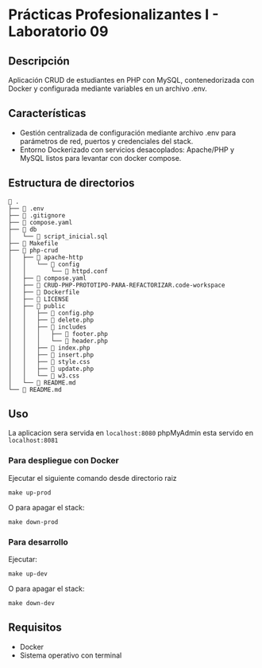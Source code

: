 # Prácticas Profesionalizantes I - Laboratorio 09

## Descripción

Aplicación CRUD de estudiantes en PHP con MySQL, contenedorizada con Docker y configurada mediante variables en un archivo .env.

## Características

- Gestión centralizada de configuración mediante archivo .env para parámetros de red, puertos y credenciales del stack.
- Entorno Dockerizado con servicios desacoplados: Apache/PHP y MySQL listos para levantar con docker compose.

## Estructura de directorios

```shell
 .
├──  .env
├──  .gitignore
├──  compose.yaml
├──  db
│   └──  script_inicial.sql
├──  Makefile
├──  php-crud
│   ├──  apache-http
│   │   └──  config
│   │       └──  httpd.conf
│   ├──  compose.yaml
│   ├──  CRUD-PHP-PROTOTIPO-PARA-REFACTORIZAR.code-workspace
│   ├──  Dockerfile
│   ├──  LICENSE
│   ├──  public
│   │   ├──  config.php
│   │   ├──  delete.php
│   │   ├──  includes
│   │   │   ├──  footer.php
│   │   │   └──  header.php
│   │   ├──  index.php
│   │   ├──  insert.php
│   │   ├──  style.css
│   │   ├──  update.php
│   │   └──  w3.css
│   └──  README.md
└──  README.md
```

## Uso

La aplicacion sera servida en `localhost:8080`
phpMyAdmin esta servido en `localhost:8081`

### Para despliegue con Docker

Ejecutar el siguiente comando desde directorio raiz

```shell
make up-prod
```

O para apagar el stack:

```shell
make down-prod
```

### Para desarrollo

Ejecutar:

```shell
make up-dev
```

O para apagar el stack:

```shell
make down-dev
```

## Requisitos

- Docker
- Sistema operativo con terminal
